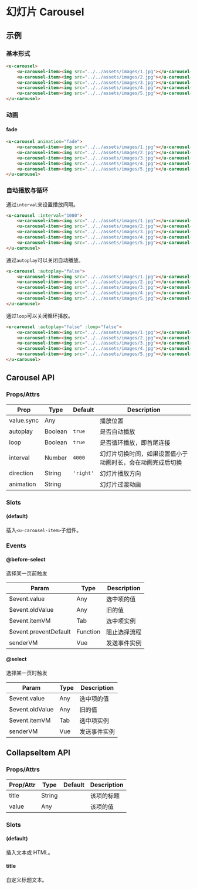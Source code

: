 # 幻灯片 Carousel

## 示例
### 基本形式

``` html
<u-carousel>
    <u-carousel-item><img src="../../assets/images/1.jpg"></u-carousel-item>
    <u-carousel-item><img src="../../assets/images/2.jpg"></u-carousel-item>
    <u-carousel-item><img src="../../assets/images/3.jpg"></u-carousel-item>
    <u-carousel-item><img src="../../assets/images/4.jpg"></u-carousel-item>
    <u-carousel-item><img src="../../assets/images/5.jpg"></u-carousel-item>
</u-carousel>
```

### 动画
#### fade
``` html
<u-carousel animation="fade">
    <u-carousel-item><img src="../../assets/images/1.jpg"></u-carousel-item>
    <u-carousel-item><img src="../../assets/images/2.jpg"></u-carousel-item>
    <u-carousel-item><img src="../../assets/images/3.jpg"></u-carousel-item>
    <u-carousel-item><img src="../../assets/images/4.jpg"></u-carousel-item>
    <u-carousel-item><img src="../../assets/images/5.jpg"></u-carousel-item>
</u-carousel>
```

### 自动播放与循环

通过`interval`来设置播放间隔。

``` html
<u-carousel :interval="1000">
    <u-carousel-item><img src="../../assets/images/1.jpg"></u-carousel-item>
    <u-carousel-item><img src="../../assets/images/2.jpg"></u-carousel-item>
    <u-carousel-item><img src="../../assets/images/3.jpg"></u-carousel-item>
    <u-carousel-item><img src="../../assets/images/4.jpg"></u-carousel-item>
    <u-carousel-item><img src="../../assets/images/5.jpg"></u-carousel-item>
</u-carousel>
```

通过`autoplay`可以关闭自动播放。

``` html
<u-carousel :autoplay="false">
    <u-carousel-item><img src="../../assets/images/1.jpg"></u-carousel-item>
    <u-carousel-item><img src="../../assets/images/2.jpg"></u-carousel-item>
    <u-carousel-item><img src="../../assets/images/3.jpg"></u-carousel-item>
    <u-carousel-item><img src="../../assets/images/4.jpg"></u-carousel-item>
    <u-carousel-item><img src="../../assets/images/5.jpg"></u-carousel-item>
</u-carousel>
```

通过`loop`可以关闭循环播放。

``` html
<u-carousel :autoplay="false" :loop="false">
    <u-carousel-item><img src="../../assets/images/1.jpg"></u-carousel-item>
    <u-carousel-item><img src="../../assets/images/2.jpg"></u-carousel-item>
    <u-carousel-item><img src="../../assets/images/3.jpg"></u-carousel-item>
    <u-carousel-item><img src="../../assets/images/4.jpg"></u-carousel-item>
    <u-carousel-item><img src="../../assets/images/5.jpg"></u-carousel-item>
</u-carousel>
```

## Carousel API
### Props/Attrs

| Prop | Type | Default | Description |
| --------- | ---- | ------- | ----------- |
| value.sync | Any |  | 播放位置 |
| autoplay | Boolean | `true` | 是否自动播放 |
| loop | Boolean | `true` | 是否循环播放，即首尾连接 |
| interval | Number | `4000` | 幻灯片切换时间，如果设置值小于动画时长，会在动画完成后切换 |
| direction | String | `'right'` | 幻灯片播放方向 |
| animation | String | | 幻灯片过渡动画 |

<!-- | router | Boolean | `false` | 是否根据vue-router来控制选择播放至哪个位置 | -->

### Slots

#### (default)

插入`<u-carousel-item>`子组件。

### Events

#### @before-select

选择某一页前触发

| Param | Type | Description |
| ----- | ---- | ----------- |
| $event.value | Any | 选中项的值 |
| $event.oldValue | Any | 旧的值 |
| $event.itemVM | Tab | 选中项实例 |
| $event.preventDefault | Function | 阻止选择流程 |
| senderVM | Vue | 发送事件实例 |

#### @select

选择某一页时触发

| Param | Type | Description |
| ----- | ---- | ----------- |
| $event.value | Any | 选中项的值 |
| $event.oldValue | Any | 旧的值 |
| $event.itemVM | Tab | 选中项实例 |
| senderVM | Vue | 发送事件实例 |

## CollapseItem API

### Props/Attrs

| Prop/Attr | Type | Default | Description |
| --------- | ---- | ------- | ----------- |
| title | String | | 该项的标题 |
| value | Any | | 该项的值 |

### Slots

#### (default)

插入文本或 HTML。

#### title

自定义标题文本。
